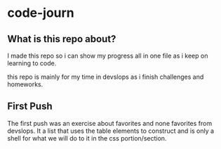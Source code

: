 # code-journ

## What is this repo about?

I made this repo so i can show my progress all in one file as i keep on learning to code.

this repo is mainly for my time in devslops as i finish challenges and homeworks.

## First Push

The first push was an exercise about favorites and none favorites from devslops. It a list that uses the table elements to construct and is only a shell for what we will do to it in the css portion/section.
